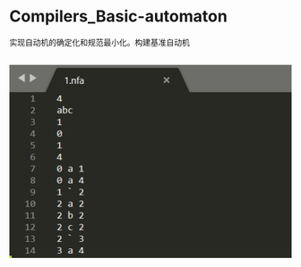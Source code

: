 # Compilers_Basic-automaton
 实现自动机的确定化和规范最小化。构建基准自动机

 ![image](https://github.com/fang0jun/Compilers_Basic-automaton/blob/682f46592b32a727213d50bf9e73bdbdf240a7ae/image/41.png)
